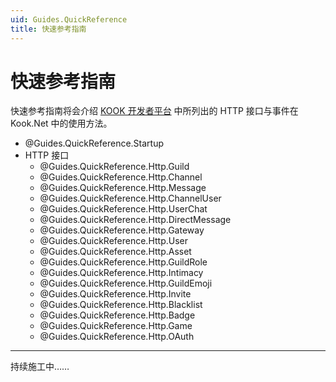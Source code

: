 ```yaml
---
uid: Guides.QuickReference
title: 快速参考指南
---
```


# 快速参考指南

快速参考指南将会介绍 [KOOK 开发者平台] 中所列出的 HTTP 接口与事件在 Kook.Net 中的使用方法。

[KOOK 开发者平台]: https://developer.kookapp.cn/

- @Guides.QuickReference.Startup
- HTTP 接口
  - @Guides.QuickReference.Http.Guild
  - @Guides.QuickReference.Http.Channel
  - @Guides.QuickReference.Http.Message
  - @Guides.QuickReference.Http.ChannelUser
  - @Guides.QuickReference.Http.UserChat
  - @Guides.QuickReference.Http.DirectMessage
  - @Guides.QuickReference.Http.Gateway
  - @Guides.QuickReference.Http.User
  - @Guides.QuickReference.Http.Asset
  - @Guides.QuickReference.Http.GuildRole
  - @Guides.QuickReference.Http.Intimacy
  - @Guides.QuickReference.Http.GuildEmoji
  - @Guides.QuickReference.Http.Invite
  - @Guides.QuickReference.Http.Blacklist
  - @Guides.QuickReference.Http.Badge
  - @Guides.QuickReference.Http.Game
  - @Guides.QuickReference.Http.OAuth

---

持续施工中……
